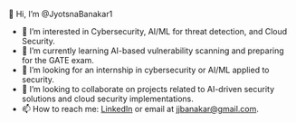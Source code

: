 👋 Hi, I’m @JyotsnaBanakar1

- 👀 I’m interested in Cybersecurity, AI/ML for threat detection, and Cloud Security.
- 🌱 I’m currently learning AI-based vulnerability scanning and preparing for the GATE exam.
- 💼 I’m looking for an internship in cybersecurity or AI/ML applied to security.
- 💞️ I’m looking to collaborate on projects related to AI-driven security solutions and cloud security implementations.
- 📫 How to reach me: [LinkedIn](https://www.linkedin.com/in/jyotsna-banakar/) or email at jjbanakar@gmail.com.



